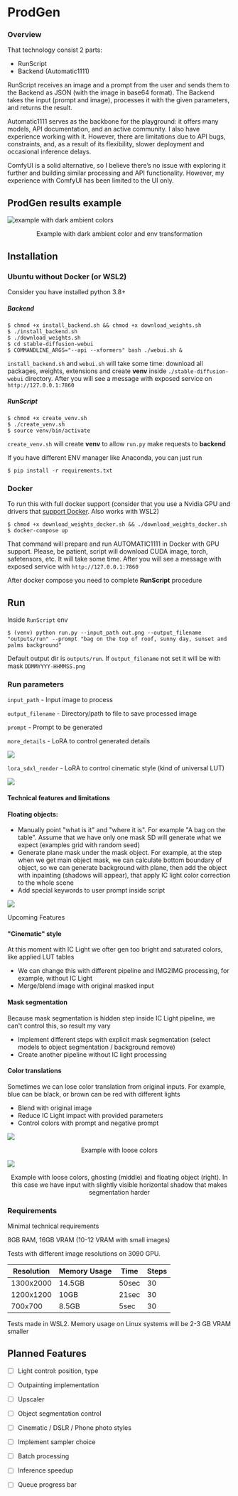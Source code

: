 # ProdGen

### Overview
That technology consist 2 parts:
- RunScript
- Backend (Automatic1111)

RunScript receives an image and a prompt from the user and sends them to the Backend as JSON (with the image in base64 format).
The Backend takes the input (prompt and image), processes it with the given parameters, and returns the result.

Automatic1111 serves as the backbone for the playground: it offers many models, API documentation, and an active community. I also have experience working with it.
However, there are limitations due to API bugs, constraints, and, as a result of its flexibility, slower deployment and occasional inference delays.

ComfyUI is a solid alternative, so I believe there’s no issue with exploring it further and building similar processing and API functionality. However, my experience with ComfyUI has been limited to the UI only.


## ProdGen results example

![example with dark ambient colors](./examples/darks.png)
<p align="center">Example with dark ambient color and env transformation</p>

## Installation
### Ubuntu without Docker (or WSL2)

Consider you have installed python 3.8+

##### Backend

```
$ chmod +x install_backend.sh && chmod +x download_weights.sh
$ ./install_backend.sh
$ ./download_weights.sh
$ cd stable-diffusion-webui
$ COMMANDLINE_ARGS="--api --xformers" bash ./webui.sh &
```
`install_backend.sh` and `webui.sh` will take some time: download all packages, weights, extensions and create **venv** inside `./stable-diffusion-webui` directory. After you will see a message with exposed service on ```http://127.0.0.1:7860```

##### RunScript

```
$ chmod +x create_venv.sh
$ ./create_venv.sh
$ source venv/bin/activate
```
`create_venv.sh` will create **venv** to allow `run.py` make requests to **backend**

If you have different ENV manager like Anaconda, you can just run
```
$ pip install -r requirements.txt
```

### Docker
To run this with full docker support (consider that you use a Nvidia GPU and drivers that [support Docker](https://docs.docker.com/compose/how-tos/gpu-support/). Also works with WSL2)

```
$ chmod +x download_weights_docker.sh && ./download_weights_docker.sh
$ docker-compose up
```

That command will prepare and run AUTOMATIC1111 in Docker with GPU support. Please, be patient, script will download CUDA image, torch, safetensors, etc. It will take some time.
After you will see a message with exposed service with ```http://127.0.0.1:7860```

After docker compose you need to complete **RunScript** procedure


## Run
Inside `RunScript` env


```
$ (venv) python run.py --input_path out.png --output_filename "outputs/run" --prompt "bag on the top of roof, sunny day, sunset and palms background"
```
Default output dir is `outputs/run`. If `output_filename` not set it will be with mask `DDMMYYYY-HHMMSS.png` 


### Run parameters

`input_path` - Input image to process

`output_filename` - Directory/path to file to save processed image

`prompt` - Prompt to be generated


`more_details` - LoRA to control generated details

![](./examples/lora_more_details.png)

`lora_sdxl_render` - LoRA to control cinematic style (kind of universal LUT)

![](./examples/lora_sdxl_render.png)


#### Technical features and limitations

#### Floating objects:
- Manually point "what is it" and "where it is". 
  For example "A bag on the table". Assume that we have only one mask SD will generate what we expect (examples grid with random seed)
- Generate plane mask under the mask object. 
  For example, at the step when we get main object mask, we can calculate bottom boundary of object, so we can generate background with plane, then add the object with inpainting (shadows will appear), that apply IC light color correction to the whole scene
- Add special keywords to user prompt inside script

![](./examples/float_control.png)

Upcoming Features

#### "Cinematic" style
At this moment with IC Light we ofter gen too bright and saturated colors, like applied LUT tables
- We can change this with different pipeline and IMG2IMG processing, for example, without IC Light
- Merge/blend image with original masked input

#### Mask segmentation
Because mask segmentation is hidden step inside IC Light pipeline, we can't control this, so result my vary
- Implement different steps with explicit mask segmentation (select models to object segmentation / background remove) 
- Create another pipeline without IC light processing

#### Color translations
Sometimes we can lose color translation from original inputs. For example, blue can be black, or brown can be red with different lights
- Blend with original image
- Reduce IC Light impact with provided parameters
- Control colors with prompt and negative prompt


![](./examples/lose_color_1.png)
<p align="center">Example with loose colors</p>

![](./examples/lose_color_2.png)
<p align="center">Example with loose colors, ghosting (middle) and floating object (right). In this case we have input with slightly visible horizontal shadow that makes segmentation harder</p>

### Requirements
Minimal technical requirements 

8GB RAM, 16GB VRAM (10-12 VRAM with small images)

Tests with different image resolutions on 3090 GPU. 

| Resolution  | Memory Usage | Time   | Steps |
|-------------|--------------|--------|-------|
| 1300x2000   | 14.5GB       | 50sec  | 30    |
| 1200x1200   | 10GB         | 21sec  | 30    |
| 700x700     | 8.5GB        | 5sec   | 30    |

Tests made in WSL2. Memory usage on Linux systems will be 2-3 GB VRAM smaller 


## Planned Features

- [ ] Light control: position, type
- [ ] Outpainting implementation
- [ ] Upscaler
- [ ] Object segmentation control
- [ ] Cinematic / DSLR / Phone photo styles
- [ ] Implement sampler choice
- [ ] Batch processing
- [ ] Inference speedup
- [ ] Queue progress bar


